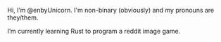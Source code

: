 Hi, I’m @enbyUnicorn. I'm non-binary (obviously) and my pronouns are they/them.

I’m currently learning Rust to program a reddit image game.

<!---
enbyUnicorn/enbyUnicorn is a ✨ special ✨ repository because its `README.md` (this file) appears on your GitHub profile.
You can click the Preview link to take a look at your changes.
--->
